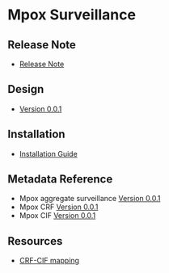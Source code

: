 # Mpox Surveillance

## Release Note

- [Release Note](#mpox-release-note)

## Design

- [Version 0.0.1](#mpox-design)

## Installation

- [Installation Guide](#mpox-installation)

## Metadata Reference

- Mpox aggregate surveillance
  [Version 0.0.1](https://packages.dhis2.org/en/MPOX_AGG/0.0.1/DHIS2.40/MPOX_AGG_COMPLETE_0.0.1_DHIS2.40.xlsx)
- Mpox CRF
  [Version 0.0.1](https://packages.dhis2.org/en/MPOX_CRF/0.0.1/DHIS2.40/MPOX_CRF_COMPLETE_0.0.1_DHIS2.40.xlsx)
- Mpox CIF
  [Version 0.0.1](https://packages.dhis2.org/en/MPOX_CIF/0.0.1/DHIS2.40/MPOX_CIF_COMPLETE_0.0.1_DHIS2.40.xlsx)

## Resources

- [CRF-CIF mapping](resources/crf_cif_mapping.xlsx)
  
